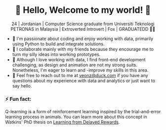 
<h1 align="center">🦊 Hello, Welcome to my world! 🦊</h1>
<p align="center">24 | Jordanian | Computer Science graduate from Universiti Teknologi PETRONAS in Malaysia | Extroverted Introvert | Fox | GRADUATEDD 🎉🥳</p>

- 🔭 I'm passionate about coding and enjoy working with data, primarily using Python to build and integrate solutions.
- 👯 I collaborate mainly with my friends because they encourage me to turn my silly ideas into working prototypes.
- 🤔 Although I love working with data, I find front-end development challenging, as design and animation are not my strong suits. Nonetheless, I'm eager to learn and -improve my skills in this area.
- 💬 Feel free to reach out to me at veonz@duck.com if you have any questions about my experience with data and analytics or just want to say hello.
### ⚡ Fun fact:
Q-learning is a form of reinforcement learning inspired by the trial-and-error learning process in animals. You can learn more about this concept in Watkins' PhD thesis on <a href=https://www.cs.rhul.ac.uk/~chrisw/new_thesis.pdf>Learning from Delayed Rewards</a>.
